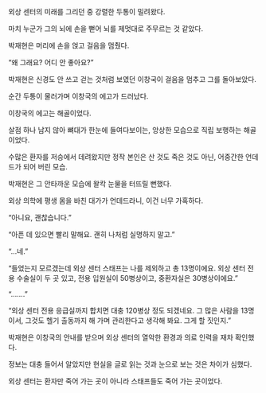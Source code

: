 외상 센터의 미래를 그리던 중 강렬한 두통이 밀려왔다.

마치 누군가 그의 뇌에 손을 뻗어 뇌를 제멋대로 주무르는 것 같았다.

박재현은 머리에 손을 얹고 걸음을 멈췄다.

“왜 그래요? 어디 안 좋아요?”

박재현은 신경도 안 쓰고 걷는 것처럼 보였던 이창국이 걸음을 멈추고 그를 돌아보았다.

순간 두통이 물러가며 이창국의 에고가 드러났다.

이창국의 에고는 해골이었다.

살점 하나 남지 않아 뼈대가 한눈에 들여다보이는, 앙상한 모습으로 직립 보행하는 해골이었다.

수많은 환자를 저승에서 데려왔지만 정작 본인은 산 것도 죽은 것도 아닌, 어중간한 언데드가 되어 버린 모습.

박재현은 그 안타까운 모습에 왈칵 눈물을 터뜨릴 뻔했다.

외상 의학에 평생 몸을 바친 대가가 언데드라니, 이건 너무 가혹하다.

“아니요, 괜찮습니다.”

“아픈 데 있으면 빨리 말해요. 괜히 나처럼 실명하지 말고.”

“…네.”

“들었는지 모르겠는데 외상 센터 스태프는 나를 제외하고 총 13명이에요. 외상 센터 전용 수술실이 두 곳 있고, 전용 입원실이 50병상이고, 중환자실은 30병상이에요.”

“…….”

“외상 센터 전용 응급실까지 합치면 대충 120병상 정도 되겠네요. 그 많은 사람을 13명이서, 그것도 헬기 출동까지 해 가며 관리한다고 생각해 봐요. 그게 할 짓인지.”

박재현은 이창국의 안내를 받으며 외상 센터의 열악한 환경과 의료 인력을 재차 확인했다.

정보는 대충 들어서 알았지만 현실을 글로 읽는 것과 눈으로 보는 것은 차이가 심했다.

외상 센터는 환자만 죽어 가는 곳이 아니라 스태프들도 죽어 가는 곳이었다.